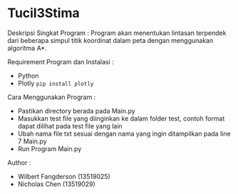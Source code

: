 # Tucil3Stima

Deskripsi Singkat Program :
Program akan menentukan lintasan terpendek dari beberapa simpul titik koordinat dalam peta dengan menggunakan algoritma A*.

Requirement Program dan Instalasi :
- Python
- Plotly `pip install plotly`

Cara Menggunakan Program :
- Pastikan directory berada pada Main.py
- Masukkan test file yang diinginkan ke dalam folder test, contoh format dapat dilihat pada test file yang lain
- Ubah nama file txt sesuai dengan nama yang ingin ditampilkan pada line 7 Main.py
- Run Program Main.py

Author :
- Wilbert Fangderson (13519025)
- Nicholas Chen (13519029)
